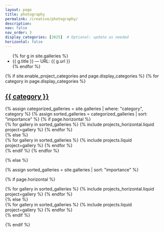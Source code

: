 ```yaml
---
layout: page
title: photography
permalink: /creative/photography/
description:
nav: false
nav_order: 3
display_categories: [2025]  # Optional: update as needed
horizontal: false
---
```

<!-- DEBUG: list all gallery items -->
<ul>
  {% for g in site.galleries %}
    <li>{{ g.title }} — URL: {{ g.url }}</li>
  {% endfor %}
</ul>

<!-- pages/photography.md -->
<div class="projects">
{% if site.enable_project_categories and page.display_categories %}
  <!-- Display categorized galleries -->
  {% for category in page.display_categories %}
  <a id="{{ category }}" href=".#{{ category }}">
    <h2 class="category">{{ category }}</h2>
  </a>
  {% assign categorized_galleries = site.galleries | where: "category", category %}
  {% assign sorted_galleries = categorized_galleries | sort: "importance" %}
  <!-- Generate cards for each gallery -->
  {% if page.horizontal %}
  <div class="container">
    <div class="row row-cols-1 row-cols-md-2">
    {% for gallery in sorted_galleries %}
      {% include projects_horizontal.liquid project=gallery %}
    {% endfor %}
    </div>
  </div>
  {% else %}
  <div class="row row-cols-1 row-cols-md-3">
    {% for gallery in sorted_galleries %}
      {% include projects.liquid project=gallery %}
    {% endfor %}
  </div>
  {% endif %}
  {% endfor %}

{% else %}

<!-- Display galleries without categories -->
{% assign sorted_galleries = site.galleries | sort: "importance" %}

{% if page.horizontal %}
  <div class="container">
    <div class="row row-cols-1 row-cols-md-2">
    {% for gallery in sorted_galleries %}
      {% include projects_horizontal.liquid project=gallery %}
    {% endfor %}
    </div>
  </div>
{% else %}
  <div class="row row-cols-1 row-cols-md-3">
    {% for gallery in sorted_galleries %}
      {% include projects.liquid project=gallery %}
    {% endfor %}
  </div>
{% endif %}

{% endif %}
</div>
